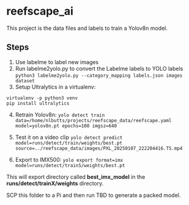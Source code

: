 # reefscape_ai

This project is the data files and labels to train a Yolov8n model.

## Steps

1) Use labelme to label new images
2) Run labelme2yolo.py to convert the Labelme labels to YOLO labels
`python3 labelme2yolo.py --category_mapping labels.json images dataset`
3) Setup Ultralytics in a virtualenv:
```
virtualenv -p python3 venv
pip install ultralytics
```
4) Retrain Yolov8n:
`yolo detect train data=/home/nlbutts/projects/reefscape_data/reefscape.yaml model=yolov8n.pt epochs=100 imgsz=640`

5) Test it on a video clip
`yolo detect predict model=runs/detect/train/weights/best.pt source=../reefscape_data/images/PXL_20250107_222204416.TS.mp4`

6) Export to IMX500:
`yolo export format=imx model=runs/detect/train5/weights/best.pt`

This will export directory called **best_imx_model** in the **runs/detect/trainX/weights** directory.

SCP this folder to a Pi and then run TBD to generate a packed model.